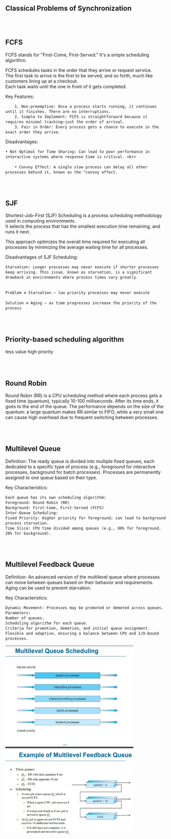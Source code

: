 ## Classical Problems of Synchronization




<br><br>

## FCFS

FCFS stands for "First-Come, First-Served." It's a simple scheduling algorithm. <br>


FCFS schedules tasks in the order that they arrive or request service. <br>
The first task to arrive is the first to be served, and so forth, much like customers lining up at a checkout. <br>
Each task waits until the one in front of it gets completed. <br>

Key Features:

    	1. Non-preemptive: Once a process starts running, it continues until it finishes. There are no interruptions.
    	2. Simple to Implement: FCFS is straightforward because it requires minimal tracking—just the order of arrival.
    	3. Fair in Order: Every process gets a chance to execute in the exact order they arrive.


Disadvantages: <br>

	• Not Optimal for Time Sharing: Can lead to poor performance in interactive systems where response time is critical. <br>
 
    	• Convoy Effect: A single slow process can delay all other processes behind it, known as the "convoy effect.


<br><br>


## SJF

Shortest-Job-First (SJF) Scheduling is a process scheduling methodology used in computing environments. <br>
It selects the process that has the smallest execution time remaining, and runs it next. <br>


This approach optimizes the overall time required for executing all processes by minimizing the average waiting time for all processes. <br>

Disadvantages of SJF Scheduling: <br>

	Starvation: Longer processes may never execute if shorter processes keep arriving. This issue, known as starvation, is a significant drawback in environments where process times vary greatly.


	Problem ≡ Starvation – low priority processes may never execute 

	Solution ≡ Aging – as time progresses increase the priority of the process

 <br><br>

## Priority-based scheduling algorithm


less value high priority <br>

 <br><br>
## Round Robin 
Round Robin (RR) is a CPU scheduling method where each process gets a fixed time (quantum), typically 10-100 milliseconds. After its time ends, it goes to the end of the queue. The performance depends on the size of the quantum: a large quantum makes RR similar to FIFO, while a very small one can cause high overhead due to frequent switching between processes.

 <br><br>


## Multilevel Queue

Definition: The ready queue is divided into multiple fixed queues, each dedicated to a specific type of process (e.g., foreground for interactive processes, background for batch processes). Processes are permanently assigned to one queue based on their type. <br>

Key Characteristics: <br>

	Each queue has its own scheduling algorithm:
	Foreground: Round Robin (RR)
	Background: First-Come, First-Served (FCFS)
	Inter-Queue Scheduling:
	Fixed Priority: Higher priority for foreground; can lead to background process starvation.
	Time Slice: CPU time divided among queues (e.g., 80% for foreground, 20% for background).

<br><br>
## Multilevel Feedback Queue
Definition: An advanced version of the multilevel queue where processes can move between queues based on their behavior and requirements. Aging can be used to prevent starvation. <br>

Key Characteristics: <br>

	Dynamic Movement: Processes may be promoted or demoted across queues.
	Parameters:
	Number of queues.
	Scheduling algorithm for each queue.
	Criteria for promotion, demotion, and initial queue assignment.
	Flexible and adaptive, ensuring a balance between CPU and I/O-bound processes.


 <img src="chapters/pics/multilevel.jpg" alt="Four Components of OS" width="400"> <br> <br>

